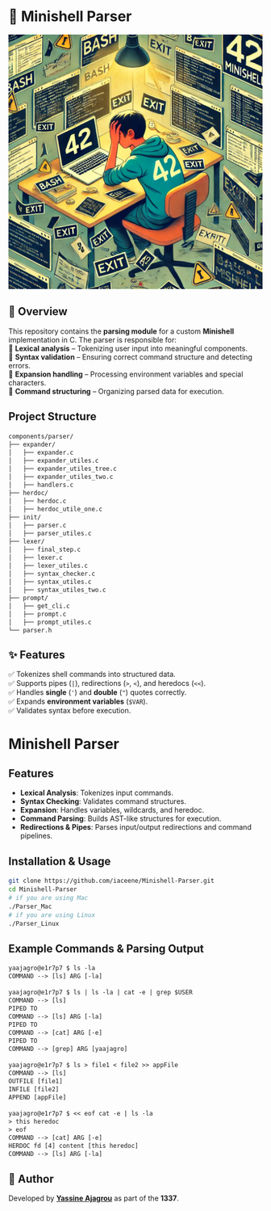 # 🐚 Minishell Parser

![Alt Text](/img/minishell.jpg)

## 📌 Overview  
This repository contains the **parsing module** for a custom **Minishell** implementation in C. The parser is responsible for:  
🔹 **Lexical analysis** – Tokenizing user input into meaningful components.  
🔹 **Syntax validation** – Ensuring correct command structure and detecting errors.  
🔹 **Expansion handling** – Processing environment variables and special characters.  
🔹 **Command structuring** – Organizing parsed data for execution.  

## Project Structure
```
components/parser/
├── expander/
│   ├── expander.c
│   ├── expander_utiles.c
│   ├── expander_utiles_tree.c
│   ├── expander_utiles_two.c
│   ├── handlers.c
├── herdoc/
│   ├── herdoc.c
│   ├── herdoc_utile_one.c
├── init/
│   ├── parser.c
│   ├── parser_utiles.c
├── lexer/
│   ├── final_step.c
│   ├── lexer.c
│   ├── lexer_utiles.c
│   ├── syntax_checker.c
│   ├── syntax_utiles.c
│   ├── syntax_utiles_two.c
├── prompt/
│   ├── get_cli.c
│   ├── prompt.c
│   ├── prompt_utiles.c
└── parser.h
```

## ✨ Features  
✅ Tokenizes shell commands into structured data.  
✅ Supports pipes (`|`), redirections (`>`, `<`), and heredocs (`<<`).  
✅ Handles **single** (`'`) and **double** (`"`) quotes correctly.  
✅ Expands **environment variables** (`$VAR`).  
✅ Validates syntax before execution.  

# Minishell Parser


## Features
- **Lexical Analysis**: Tokenizes input commands.
- **Syntax Checking**: Validates command structures.
- **Expansion**: Handles variables, wildcards, and heredoc.
- **Command Parsing**: Builds AST-like structures for execution.
- **Redirections & Pipes**: Parses input/output redirections and command pipelines.

## Installation & Usage
```sh
git clone https://github.com/iaceene/Minishell-Parser.git
cd Minishell-Parser
# if you are using Mac
./Parser_Mac
# if you are using Linux
./Parser_Linux
```

## Example Commands & Parsing Output
```
yaajagro@e1r7p7 $ ls -la
COMMAND --> [ls] ARG [-la]

yaajagro@e1r7p7 $ ls | ls -la | cat -e | grep $USER
COMMAND --> [ls] 
PIPED TO
COMMAND --> [ls] ARG [-la]
PIPED TO
COMMAND --> [cat] ARG [-e]
PIPED TO
COMMAND --> [grep] ARG [yaajagro]

yaajagro@e1r7p7 $ ls > file1 < file2 >> appFile
COMMAND --> [ls] 
OUTFILE [file1]
INFILE [file2]
APPEND [appFile]

yaajagro@e1r7p7 $ << eof cat -e | ls -la
> this heredoc
> eof
COMMAND --> [cat] ARG [-e]
HERDOC fd [4] content [this heredoc]
COMMAND --> [ls] ARG [-la]
```

## 👤 Author  
Developed by **[Yassine Ajagrou](https://github.com/iaceene)** as part of the **1337**. 
